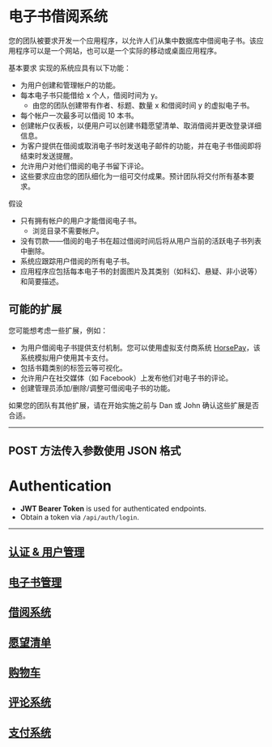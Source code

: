 # 电子书借阅系统

您的团队被要求开发一个应用程序，以允许人们从集中数据库中借阅电子书。该应用程序可以是一个网站，也可以是一个实际的移动或桌面应用程序。

基本要求 实现的系统应具有以下功能：

- 为用户创建和管理帐户的功能。
- 每本电子书只能借给 x 个人，借阅时间为 y。
  - 由您的团队创建带有作者、标题、数量 x 和借阅时间 y 的虚拟电子书。
- 每个帐户一次最多可以借阅 10 本书。
- 创建帐户仪表板，以便用户可以创建书籍愿望清单、取消借阅并更改登录详细信息。
- 为客户提供在借阅或取消电子书时发送电子邮件的功能，并在电子书借阅即将结束时发送提醒。
- 允许用户对他们借阅的电子书留下评论。
- 这些要求应由您的团队细化为一组可交付成果。预计团队将交付所有基本要求。

假设

- 只有拥有帐户的用户才能借阅电子书。
  - 浏览目录不需要帐户。
- 没有罚款——借阅的电子书在超过借阅时间后将从用户当前的活跃电子书列表中删除。
- 系统应跟踪用户借阅的所有电子书。
- 应用程序应包括每本电子书的封面图片及其类别（如科幻、悬疑、非小说等）和简要描述。

## 可能的扩展

您可能想考虑一些扩展，例如：

- 为用户借阅电子书提供支付机制。您可以使用虚拟支付商系统 [HorsePay](http://homepages.cs.ncl.ac.uk/daniel.nesbitt/CSC8019/HorsePay)，该系统模拟用户使用其卡支付。
- 包括书籍类别的标签云等可视化。
- 允许用户在社交媒体（如 Facebook）上发布他们对电子书的评论。
- 创建管理员添加/删除/调整可借阅电子书的功能。

如果您的团队有其他扩展，请在开始实施之前与 Dan 或 John 确认这些扩展是否合适。

---
POST 方法传入参数使用 **JSON** 格式
---
# Authentication
- **JWT Bearer Token** is used for authenticated endpoints.
- Obtain a token via `/api/auth/login`.
---

## [认证 & 用户管理](Users.md)
## [电子书管理](eBooks.md)
## [借阅系统](Borrow.md)
## [愿望清单](Wishlist.md)
## [购物车](ShoppingCart.md)
## [评论系统](Reviews.md)
## [支付系统](Payments.md)

